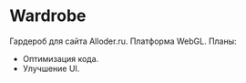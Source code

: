 # Wardrobe
Гардероб для сайта Alloder.ru.
Платформа WebGL.
Планы:
- Оптимизация кода.
- Улучшение UI.

